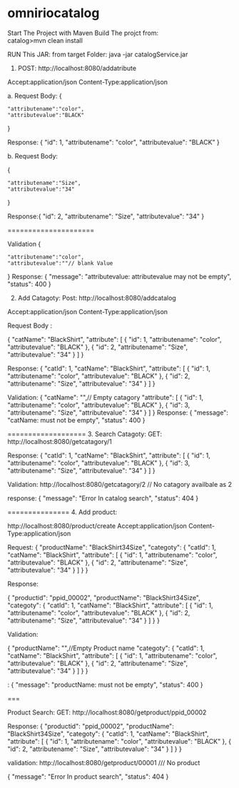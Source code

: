 # omniriocatalog

Start The Project with Maven
 Build The projct from: 	
 catalog>mvn clean install
 
RUN This JAR: from target Folder: java -jar catalogService.jar


1. POST: http://localhost:8080/addatribute

Accept:application/json
Content-Type:application/json

a. Request Body:
{
	
	"attributename":"color",
	"attributevalue":"BLACK"
}



Response:
{
    "id": 1,
    "attributename": "color",
    "attributevalue": "BLACK"
}

b. Request Body: 

{
	
	"attributename":"Size",
	"attributevalue":"34"
}

Response:{
    "id": 2,
    "attributename": "Size",
    "attributevalue": "34"
}

=====================

Validation 
{
	
	"attributename":"color",
	"attributevalue":""// blank Value
}
Response: 
{
    "message": "attributevalue: attributevalue may not be empty",
    "status": 400
}

2. Add Catagoty:
Post: http://localhost:8080/addcatalog

Accept:application/json
Content-Type:application/json

Request Body : 

{
    "catName": "BlackShirt",
    "attribute": [
        {
            "id": 1,
            "attributename": "color",
            "attributevalue": "BLACK"
        },
        {
            "id": 2,
            "attributename": "Size",
            "attributevalue": "34"
        }
    ]
}

Response:
{
    "catId": 1,
    "catName": "BlackShirt",
    "attribute": [
        {
            "id": 1,
            "attributename": "color",
            "attributevalue": "BLACK"
        },
        {
            "id": 2,
            "attributename": "Size",
            "attributevalue": "34"
        }
    ]
}

Validation:
{
    "catName": "",// Empty catagory
    "attribute": [
        {
            "id": 1,
            "attributename": "color",
            "attributevalue": "BLACK"
        },
        {
            "id": 3,
            "attributename": "Size",
            "attributevalue": "34"
        }
    ]
}
Response:
{
    "message": "catName: must not be empty",
    "status": 400
}


===================
3. Search Catagoty:
GET: http://localhost:8080/getcatagory/1

Response: {
    "catId": 1,
    "catName": "BlackShirt",
    "attribute": [
        {
            "id": 1,
            "attributename": "color",
            "attributevalue": "BLACK"
        },
        {
            "id": 3,
            "attributename": "Size",
            "attributevalue": "34"
        }
    ]
}


Validation:
http://localhost:8080/getcatagory/2   // No catagory availbale as 2

response:
{
    "message": "Error In catalog search",
    "status": 404
}


===============
4. Add product:

http://localhost:8080/product/create
Accept:application/json
Content-Type:application/json

Request:
{
    "productName": "BlackShirt34Size",
    "categoty": {
        "catId": 1,
        "catName": "BlackShirt",
        "attribute": [
            {
                "id": 1,
                "attributename": "color",
                "attributevalue": "BLACK"
            },
            {
                "id": 2,
                "attributename": "Size",
                "attributevalue": "34"
            }
        ]
    }
}


Response:

{
    "productid": "ppid_00002",
    "productName": "BlackShirt34Size",
    "categoty": {
        "catId": 1,
        "catName": "BlackShirt",
        "attribute": [
            {
                "id": 1,
                "attributename": "color",
                "attributevalue": "BLACK"
            },
            {
                "id": 2,
                "attributename": "Size",
                "attributevalue": "34"
            }
        ]
    }
}

Validation:

{
    "productName": "",//Empty Product name
    "categoty": {
        "catId": 1,
        "catName": "BlackShirt",
        "attribute": [
            {
                "id": 1,
                "attributename": "color",
                "attributevalue": "BLACK"
            },
            {
                "id": 2,
                "attributename": "Size",
                "attributevalue": "34"
            }
        ]
    }
}

:
{
    "message": "productName: must not be empty",
    "status": 400
}

===

Product Search:
GET: http://localhost:8080/getproduct/ppid_00002

Response:
{
    "productid": "ppid_00002",
    "productName": "BlackShirt34Size",
    "categoty": {
        "catId": 1,
        "catName": "BlackShirt",
        "attribute": [
            {
                "id": 1,
                "attributename": "color",
                "attributevalue": "BLACK"
            },
            {
                "id": 2,
                "attributename": "Size",
                "attributevalue": "34"
            }
        ]
    }
}

validation:
http://localhost:8080/getproduct/00001 /// No product 

{
    "message": "Error In product search",
    "status": 404
}



